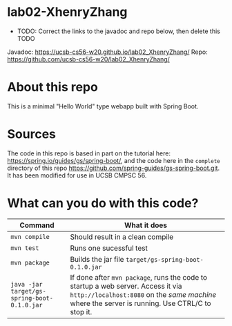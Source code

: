# lab02-XhenryZhang

* TODO: Correct the links to the javadoc and repo below, then delete this TODO

Javadoc: https://ucsb-cs56-w20.github.io/lab02_XhenryZhang/
Repo: https://github.com/ucsb-cs56-w20/lab02_XhenryZhang/

# About this repo

This is a minimal "Hello World" type webapp built with Spring Boot.


# Sources

The code in this repo is based in part on the tutorial here:
<https://spring.io/guides/gs/spring-boot/>, and the code here in the
`complete` directory of this repo
<https://github.com/spring-guides/gs-spring-boot.git>.  It has been
modified for use in UCSB CMPSC 56.

# What can you do with this code?

| Command | What it does   |
|----------|---------------------------------------|
| `mvn compile` | Should result in a clean compile |
| `mvn test` | Runs one sucessful test |
| `mvn package` | Builds the jar file `target/gs-spring-boot-0.1.0.jar` |
| `java -jar target/gs-spring-boot-0.1.0.jar` | If done after `mvn package`, runs the code to startup a web server.  Access it via `http://localhost:8080` on the *same machine* where the server is running.  Use CTRL/C to stop it. |

